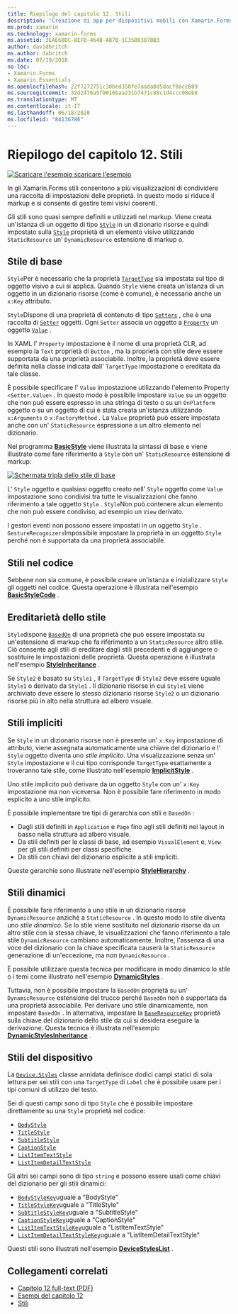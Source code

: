 ```yaml
---
title: Riepilogo del capitolo 12. Stili
description: 'Creazione di app per dispositivi mobili con Xamarin.Forms : riepilogo del capitolo 12. Stili'
ms.prod: xamarin
ms.technology: xamarin-forms
ms.assetid: 3EAE6BDC-8EFB-464B-A87B-1C35B8387BB3
author: davidbritch
ms.author: dabritch
ms.date: 07/19/2018
no-loc:
- Xamarin.Forms
- Xamarin.Essentials
ms.openlocfilehash: 22f7272751c30bed350fe7aada8d5dacf0acc809
ms.sourcegitcommit: 32d2476a5f9016baa231b7471c88c1d4ccc08eb8
ms.translationtype: MT
ms.contentlocale: it-IT
ms.lasthandoff: 06/18/2020
ms.locfileid: "84136786"
---
```

# <a name="summary-of-chapter-12-styles"></a>Riepilogo del capitolo 12. Stili

[![Scaricare ](~/media/shared/download.png) l'esempio scaricare l'esempio](https://github.com/xamarin/xamarin-forms-book-samples/tree/master/Chapter12)

In gli Xamarin.Forms stili consentono a più visualizzazioni di condividere una raccolta di impostazioni delle proprietà. In questo modo si riduce il markup e si consente di gestire temi visivi coerenti.

Gli stili sono quasi sempre definiti e utilizzati nel markup. Viene creata un'istanza di un oggetto di tipo [`Style`](xref:Xamarin.Forms.Style) in un dizionario risorse e quindi impostato sulla [`Style`](xref:Xamarin.Forms.NavigableElement.Style) proprietà di un elemento visivo utilizzando `StaticResource` un' `DynamicResource` estensione di markup o.

## <a name="the-basic-style"></a>Stile di base

`Style`Per è necessario che la proprietà [`TargetType`](xref:Xamarin.Forms.Style.TargetType) sia impostata sul tipo di oggetto visivo a cui si applica. Quando `Style` viene creata un'istanza di un oggetto in un dizionario risorse (come è comune), è necessario anche un `x:Key` attributo.

`Style`Dispone di una proprietà di contenuto di tipo [`Setters`](xref:Xamarin.Forms.Style.Setters) , che è una raccolta di [`Setter`](xref:Xamarin.Forms.Setter) oggetti. Ogni `Setter` associa un oggetto a [`Property`](xref:Xamarin.Forms.Setter.Property) un oggetto [`Value`](xref:Xamarin.Forms.Setter.Value) .

In XAML l' `Property` impostazione è il nome di una proprietà CLR, ad esempio la `Text` proprietà di `Button` , ma la proprietà con stile deve essere supportata da una proprietà associabile. Inoltre, la proprietà deve essere definita nella classe indicata dall' `TargetType` impostazione o ereditata da tale classe.

È possibile specificare l' `Value` impostazione utilizzando l'elemento Property `<Setter.Value>` . In questo modo è possibile impostare `Value` su un oggetto che non può essere espresso in una stringa di testo o su un `OnPlatform` oggetto o su un oggetto di cui è stata creata un'istanza utilizzando `x:Arguments` o `x:FactoryMethod` . La `Value` proprietà può essere impostata anche con un' `StaticResource` espressione a un altro elemento nel dizionario.

Nel programma [**BasicStyle**](https://github.com/xamarin/xamarin-forms-book-samples/tree/master/Chapter12/BasicStyle) viene illustrata la sintassi di base e viene illustrato come fare riferimento a `Style` con un' `StaticResource` estensione di markup:

[![Schermata tripla dello stile di base](images/ch12fg01-small.png "Stili di base")](images/ch12fg01-large.png#lightbox "Stili di base")

L' `Style` oggetto e qualsiasi oggetto creato nell' `Style` oggetto come `Value` impostazione sono condivisi tra tutte le visualizzazioni che fanno riferimento a tale oggetto `Style` . `Style`Non può contenere alcun elemento che non può essere condiviso, ad esempio un `View` derivato.

I gestori eventi non possono essere impostati in un oggetto `Style` . `GestureRecognizers`Impossibile impostare la proprietà in un oggetto `Style` perché non è supportata da una proprietà associabile.

## <a name="styles-in-code"></a>Stili nel codice

Sebbene non sia comune, è possibile creare un'istanza e inizializzare `Style` gli oggetti nel codice. Questa operazione è illustrata nell'esempio [**BasicStyleCode**](https://github.com/xamarin/xamarin-forms-book-samples/tree/master/Chapter12/BasicStyleCode) .

## <a name="style-inheritance"></a>Ereditarietà dello stile

`Style`dispone [`BasedOn`](xref:Xamarin.Forms.Style.BasedOn) di una proprietà che può essere impostata su un'estensione di markup che fa riferimento a un `StaticResource` altro stile. Ciò consente agli stili di ereditare dagli stili precedenti e di aggiungere o sostituire le impostazioni delle proprietà. Questa operazione è illustrata nell'esempio [**StyleInheritance**](https://github.com/xamarin/xamarin-forms-book-samples/tree/master/Chapter12/StyleInheritance) .

Se `Style2` è basato su `Style1` , il `TargetType` di `Style2` deve essere uguale `Style1` o derivato da `Style1` . Il dizionario risorse in cui `Style1` viene archiviato deve essere lo stesso dizionario risorse `Style2` o un dizionario risorse più in alto nella struttura ad albero visuale.

## <a name="implicit-styles"></a>Stili impliciti

Se `Style` in un dizionario risorse non è presente un' `x:Key` impostazione di attributo, viene assegnata automaticamente una chiave del dizionario e l' `Style` oggetto diventa uno *stile implicito*. Una visualizzazione senza un' `Style` impostazione e il cui tipo corrisponde `TargetType` esattamente a troveranno tale stile, come illustrato nell'esempio [**ImplicitStyle**](https://github.com/xamarin/xamarin-forms-book-samples/tree/master/Chapter12/ImplicitStyle) .

Uno stile implicito può derivare da un oggetto `Style` con un' `x:Key` impostazione ma non viceversa. Non è possibile fare riferimento in modo esplicito a uno stile implicito.

È possibile implementare tre tipi di gerarchia con stili e `BasedOn` :

- Dagli stili definiti in `Application` e `Page` fino agli stili definiti nei layout in basso nella struttura ad albero visuale.
- Da stili definiti per le classi di base, ad esempio `VisualElement` e, `View` per gli stili definiti per classi specifiche.
- Da stili con chiavi del dizionario esplicite a stili impliciti.

Queste gerarchie sono illustrate nell'esempio [**StyleHierarchy**](https://github.com/xamarin/xamarin-forms-book-samples/tree/master/Chapter12/StyleHierarchy) .

## <a name="dynamic-styles"></a>Stili dinamici

È possibile fare riferimento a uno stile in un dizionario risorse `DynamicResource` anziché a `StaticResource` . In questo modo lo stile diventa uno *stile dinamico*. Se lo stile viene sostituito nel dizionario risorse da un altro stile con la stessa chiave, le visualizzazioni che fanno riferimento a tale stile `DynamicResource` cambiano automaticamente. Inoltre, l'assenza di una voce del dizionario con la chiave specificata causerà la `StaticResource` generazione di un'eccezione, ma non `DynamicResource` .

È possibile utilizzare questa tecnica per modificare in modo dinamico lo stile o i temi come illustrato nell'esempio [**DynamicStyles**](https://github.com/xamarin/xamarin-forms-book-samples/tree/master/Chapter12/DynamicStyles) .

Tuttavia, non è possibile impostare la `BasedOn` proprietà su un' `DynamicResource` estensione del trucco perché `BasedOn` non è supportata da una proprietà associabile. Per derivare uno stile dinamicamente, non impostare `BasedOn` . In alternativa, impostare la [`BaseResourceKey`](xref:Xamarin.Forms.Style.BaseResourceKey) proprietà sulla chiave del dizionario dello stile da cui si desidera eseguire la derivazione. Questa tecnica è illustrata nell'esempio [**DynamicStylesInheritance**](https://github.com/xamarin/xamarin-forms-book-samples/tree/master/Chapter12/DynaStylesInh) .

## <a name="device-styles"></a>Stili del dispositivo

La [`Device.Styles`](xref:Xamarin.Forms.Device.Styles) classe annidata definisce dodici campi statici di sola lettura per sei stili con una `TargetType` di `Label` che è possibile usare per i tipi comuni di utilizzo del testo.

Sei di questi campi sono di tipo `Style` che è possibile impostare direttamente su una `Style` proprietà nel codice:

- [`BodyStyle`](xref:Xamarin.Forms.Device.Styles.BodyStyle)
- [`TitleStyle`](xref:Xamarin.Forms.Device.Styles.TitleStyle)
- [`SubtitleStyle`](xref:Xamarin.Forms.Device.Styles.SubtitleStyle)
- [`CaptionStyle`](xref:Xamarin.Forms.Device.Styles.CaptionStyle)
- [`ListItemTextStyle`](xref:Xamarin.Forms.Device.Styles.ListItemTextStyle)
- [`ListItemDetailTextStyle`](xref:Xamarin.Forms.Device.Styles.ListItemDetailTextStyle)

Gli altri sei campi sono di tipo `string` e possono essere usati come chiavi del dizionario per gli stili dinamici:

- [`BodyStyleKey`](xref:Xamarin.Forms.Device.Styles.BodyStyleKey)uguale a "BodyStyle"
- [`TitleStyleKey`](xref:Xamarin.Forms.Device.Styles.TitleStyleKey)uguale a "TitleStyle"
- [`SubtitleStyleKey`](xref:Xamarin.Forms.Device.Styles.SubtitleStyleKey)uguale a "SubtitleStyle"
- [`CaptionStyleKey`](xref:Xamarin.Forms.Device.Styles.CaptionStyleKey)uguale a "CaptionStyle"
- [`ListItemTextStyleKey`](xref:Xamarin.Forms.Device.Styles.ListItemTextStyleKey)uguale a "ListItemTextStyle"
- [`ListItemDetailTextStyleKey`](xref:Xamarin.Forms.Device.Styles.ListItemDetailTextStyleKey)uguale a "ListItemDetailTextStyle"

Questi stili sono illustrati nell'esempio [**DeviceStylesList**](https://github.com/xamarin/xamarin-forms-book-samples/tree/master/Chapter12/DeviceStylesList) .

## <a name="related-links"></a>Collegamenti correlati

- [Capitolo 12 full-text (PDF)](https://download.xamarin.com/developer/xamarin-forms-book/XamarinFormsBook-Ch12-Apr2016.pdf)
- [Esempi del capitolo 12](https://github.com/xamarin/xamarin-forms-book-samples/tree/master/Chapter12)
- [Stili](~/xamarin-forms/user-interface/styles/index.md)
